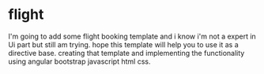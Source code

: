 # flight
I'm going to add some flight booking template and i know i'm not a expert in Ui part but still am trying.
hope this template will help you to use it as a directive base.
creating that template and implementing the functionality using angular bootstrap javascript html css.

